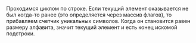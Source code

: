 Проходимся циклом по строке. Если текущий элемент оказывается не был когда-то ранее (это определяется через массив флагов), то прибавляем счетчик уникальных символов. Когда он становится равен размеру алфавита, значит текущий элемент и есть конец искомой подстроки.
